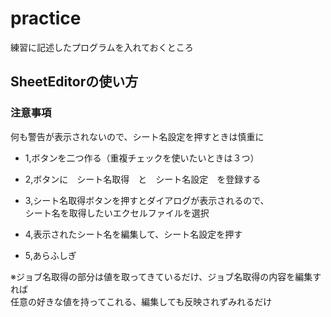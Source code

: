 # practice
練習に記述したプログラムを入れておくところ

## SheetEditorの使い方

### 注意事項
何も警告が表示されないので、シート名設定を押すときは慎重に

* 1,ボタンを二つ作る（重複チェックを使いたいときは３つ）

* 2,ボタンに　シート名取得　と　シート名設定　を登録する

* 3,シート名取得ボタンを押すとダイアログが表示されるので、  
シート名を取得したいエクセルファイルを選択

* 4,表示されたシート名を編集して、シート名設定を押す

* 5,あらふしぎ  
  
※ジョブ名取得の部分は値を取ってきているだけ、ジョブ名取得の内容を編集すれば  
任意の好きな値を持ってこれる、編集しても反映されずみれるだけ  
